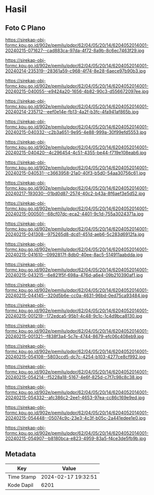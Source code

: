 # Hasil

## Foto C Plano

https://sirekap-obj-formc.kpu.go.id/902e/pemilu/pdpr/62/04/05/20/14/6204052014001-20240215-071627--cad883ca-97da-4f72-8a9b-8c6ec7463f29.jpg

https://sirekap-obj-formc.kpu.go.id/902e/pemilu/pdpr/62/04/05/20/14/6204052014001-20240214-235319--28361a59-c968-4f74-8e28-6aece97b90b3.jpg

https://sirekap-obj-formc.kpu.go.id/902e/pemilu/pdpr/62/04/05/20/14/6204052014001-20240215-040055--e9424a20-1656-4b82-90c3-d556672097ee.jpg

https://sirekap-obj-formc.kpu.go.id/902e/pemilu/pdpr/62/04/05/20/14/6204052014001-20240214-235712--eef0e14e-fb13-4a2f-b3fc-4fa941af865b.jpg

https://sirekap-obj-formc.kpu.go.id/902e/pemilu/pdpr/62/04/05/20/14/6204052014001-20240215-040332--c2b3a651-9e95-4e88-999a-30f99efd5553.jpg

https://sirekap-obj-formc.kpu.go.id/902e/pemilu/pdpr/62/04/05/20/14/6204052014001-20240215-040420--4c296454-4c51-4355-be44-f719e108eab6.jpg

https://sirekap-obj-formc.kpu.go.id/902e/pemilu/pdpr/62/04/05/20/14/6204052014001-20240215-040531--c3663958-21a0-40f3-b5d0-54aa30756c61.jpg

https://sirekap-obj-formc.kpu.go.id/902e/pemilu/pdpr/62/04/05/20/14/6204052014001-20240217-193030--01bd0d87-2574-40c2-b43a-8f6aef3e5d52.jpg

https://sirekap-obj-formc.kpu.go.id/902e/pemilu/pdpr/62/04/05/20/14/6204052014001-20240215-000501--68cf07dc-eca2-4401-9c1d-755a3024371a.jpg

https://sirekap-obj-formc.kpu.go.id/902e/pemilu/pdpr/62/04/05/20/14/6204052014001-20240215-041308--975265d8-dcd1-451d-aeb6-5c283d6912fa.jpg

https://sirekap-obj-formc.kpu.go.id/902e/pemilu/pdpr/62/04/05/20/14/6204052014001-20240215-041610--0992817f-8db0-40ee-8ac5-514911aabdda.jpg

https://sirekap-obj-formc.kpu.go.id/902e/pemilu/pdpr/62/04/05/20/14/6204052014001-20240215-043215--6e821f5f-698a-476d-a6e4-09b210390af1.jpg

https://sirekap-obj-formc.kpu.go.id/902e/pemilu/pdpr/62/04/05/20/14/6204052014001-20240215-044145--320d5b6e-cc0a-4631-96bd-0ed75ca93484.jpg

https://sirekap-obj-formc.kpu.go.id/902e/pemilu/pdpr/62/04/05/20/14/6204052014001-20240215-001219--172edca5-95b1-4c48-9c1c-1c4d9bca8130.jpg

https://sirekap-obj-formc.kpu.go.id/902e/pemilu/pdpr/62/04/05/20/14/6204052014001-20240215-001321--f838f3a4-5c7e-4744-8679-efc06c408eb9.jpg

https://sirekap-obj-formc.kpu.go.id/902e/pemilu/pdpr/62/04/05/20/14/6204052014001-20240215-054108--5803ccd5-dc7c-4254-b103-4277ce8cf992.jpg

https://sirekap-obj-formc.kpu.go.id/902e/pemilu/pdpr/62/04/05/20/14/6204052014001-20240215-054214--f5228a18-5167-4e6f-825d-c7f7c98c8c38.jpg

https://sirekap-obj-formc.kpu.go.id/902e/pemilu/pdpr/62/04/05/20/14/6204052014001-20240215-054332--afc386c2-2ee1-4653-97ea-cc86c169e9ed.jpg

https://sirekap-obj-formc.kpu.go.id/902e/pemilu/pdpr/62/04/05/20/14/6204052014001-20240215-054448--05074c9c-23e3-4c3f-b05c-2a441edee1e0.jpg

https://sirekap-obj-formc.kpu.go.id/902e/pemilu/pdpr/62/04/05/20/14/6204052014001-20240215-054907--b8180bca-e823-4959-83a5-f4ce3de5fb9b.jpg


## Metadata

| Key        | Value               |
| ---------- | ------------------- |
| Time Stamp | 2024-02-17 19:32:51 |
| Kode Dapil | 6201                |



